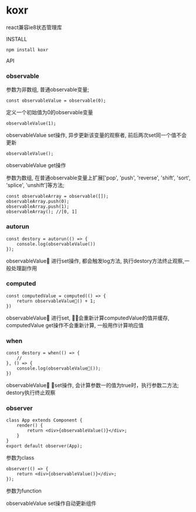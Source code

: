 # koxr
react兼容ie8状态管理库

INSTALL
```
npm install koxr
```

API
### observable
参数为非数组, 普通observable变量;
```
const observableValue = observable(0);
```
定义一个初始值为0的observable变量
```
observableValue(1);
```
observableValue set操作, 异步更新该变量的观察者, 前后两次set同一个值不会更新
```
observableValue();
```
observableValue get操作

参数为数组, 在普通observable变量上扩展['pop', 'push', 'reverse', 'shift', 'sort', 'splice', 'unshift']等方法;
```
const observableArray = observable([]);
observableArray.push(0);
observableArray.push(1);
observableArray(); //[0, 1]
```

### autorun
```
const destory = autorun(() => {
    console.log(observableValue())
});
```
observableValue 进行set操作, 都会触发log方法, 执行destory方法终止观察,一般处理副作用

### computed
```
const computedValue = computed(() => {
    return observableValue() + 1;
})
```
observableValue 进行set, 会重新计算computedValue的值并缓存, computedValue get操作不会重新计算, 一般用作计算响应值

### when
```
const destory = when(() => {
    //
}, () => {
    console.log(observableValue());
})
```
observableValue set操作, 会计算参数一的值为true时，执行参数二方法;
destory执行终止观察

### observer
```
class App extends Component {
    render() {
        return <div>{observableValue()}</div>;
    }
}
export default observer(App);
```
参数为class

```
observer(() => {
    return <div>{observableValue()}</div>;
});
```
参数为function

observableValue set操作自动更新组件